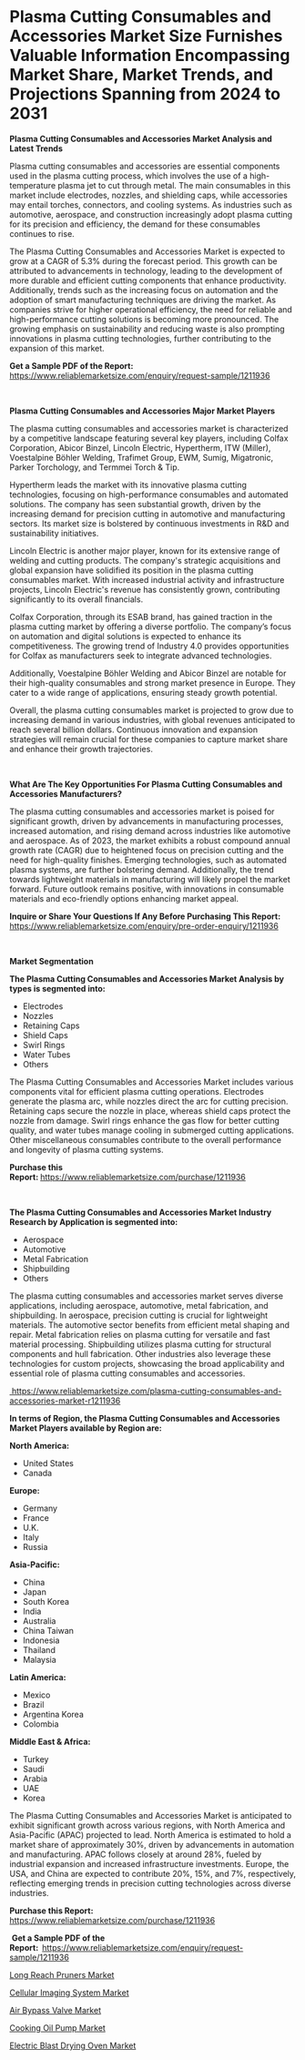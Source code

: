<p><h1>Plasma Cutting Consumables and Accessories Market Size Furnishes Valuable Information Encompassing Market Share, Market Trends, and Projections Spanning from 2024 to 2031</h1></p><p><strong>Plasma Cutting Consumables and Accessories Market Analysis and Latest Trends</strong></p>
<p><p>Plasma cutting consumables and accessories are essential components used in the plasma cutting process, which involves the use of a high-temperature plasma jet to cut through metal. The main consumables in this market include electrodes, nozzles, and shielding caps, while accessories may entail torches, connectors, and cooling systems. As industries such as automotive, aerospace, and construction increasingly adopt plasma cutting for its precision and efficiency, the demand for these consumables continues to rise.</p><p>The Plasma Cutting Consumables and Accessories Market is expected to grow at a CAGR of 5.3% during the forecast period. This growth can be attributed to advancements in technology, leading to the development of more durable and efficient cutting components that enhance productivity. Additionally, trends such as the increasing focus on automation and the adoption of smart manufacturing techniques are driving the market. As companies strive for higher operational efficiency, the need for reliable and high-performance cutting solutions is becoming more pronounced. The growing emphasis on sustainability and reducing waste is also prompting innovations in plasma cutting technologies, further contributing to the expansion of this market.</p></p>
<p><strong>Get a Sample PDF of the Report:&nbsp;</strong> <a href="https://www.reliablemarketsize.com/enquiry/request-sample/1211936?utm_campaign=1103&utm_medium=2&utm_source=Github&utm_content=ia&utm_term=06102024&utm_id=plasma-cutting-consumables-and-accessories">https://www.reliablemarketsize.com/enquiry/request-sample/1211936</a></p>
<p>&nbsp;</p>
<p><strong>Plasma Cutting Consumables and Accessories Major Market Players</strong></p>
<p><p>The plasma cutting consumables and accessories market is characterized by a competitive landscape featuring several key players, including Colfax Corporation, Abicor Binzel, Lincoln Electric, Hypertherm, ITW (Miller), Voestalpine Böhler Welding, Trafimet Group, EWM, Sumig, Migatronic, Parker Torchology, and Termmei Torch & Tip. </p><p>Hypertherm leads the market with its innovative plasma cutting technologies, focusing on high-performance consumables and automated solutions. The company has seen substantial growth, driven by the increasing demand for precision cutting in automotive and manufacturing sectors. Its market size is bolstered by continuous investments in R&D and sustainability initiatives.</p><p>Lincoln Electric is another major player, known for its extensive range of welding and cutting products. The company's strategic acquisitions and global expansion have solidified its position in the plasma cutting consumables market. With increased industrial activity and infrastructure projects, Lincoln Electric's revenue has consistently grown, contributing significantly to its overall financials.</p><p>Colfax Corporation, through its ESAB brand, has gained traction in the plasma cutting market by offering a diverse portfolio. The company’s focus on automation and digital solutions is expected to enhance its competitiveness. The growing trend of Industry 4.0 provides opportunities for Colfax as manufacturers seek to integrate advanced technologies.</p><p>Additionally, Voestalpine Böhler Welding and Abicor Binzel are notable for their high-quality consumables and strong market presence in Europe. They cater to a wide range of applications, ensuring steady growth potential.</p><p>Overall, the plasma cutting consumables market is projected to grow due to increasing demand in various industries, with global revenues anticipated to reach several billion dollars. Continuous innovation and expansion strategies will remain crucial for these companies to capture market share and enhance their growth trajectories.</p></p>
<p>&nbsp;</p>
<p><strong>What Are The Key Opportunities For Plasma Cutting Consumables and Accessories Manufacturers?</strong></p>
<p><p>The plasma cutting consumables and accessories market is poised for significant growth, driven by advancements in manufacturing processes, increased automation, and rising demand across industries like automotive and aerospace. As of 2023, the market exhibits a robust compound annual growth rate (CAGR) due to heightened focus on precision cutting and the need for high-quality finishes. Emerging technologies, such as automated plasma systems, are further bolstering demand. Additionally, the trend towards lightweight materials in manufacturing will likely propel the market forward. Future outlook remains positive, with innovations in consumable materials and eco-friendly options enhancing market appeal.</p></p>
<p><strong>Inquire or Share Your Questions If Any Before Purchasing This Report:</strong> <a href="https://www.reliablemarketsize.com/enquiry/pre-order-enquiry/1211936?utm_campaign=1103&utm_medium=2&utm_source=Github&utm_content=ia&utm_term=06102024&utm_id=plasma-cutting-consumables-and-accessories">https://www.reliablemarketsize.com/enquiry/pre-order-enquiry/1211936</a></p>
<p>&nbsp;</p>
<p><strong>Market Segmentation</strong></p>
<p><strong>The Plasma Cutting Consumables and Accessories Market Analysis by types is segmented into:</strong></p>
<p><ul><li>Electrodes</li><li>Nozzles</li><li>Retaining Caps</li><li>Shield Caps</li><li>Swirl Rings</li><li>Water Tubes</li><li>Others</li></ul></p>
<p><p>The Plasma Cutting Consumables and Accessories Market includes various components vital for efficient plasma cutting operations. Electrodes generate the plasma arc, while nozzles direct the arc for cutting precision. Retaining caps secure the nozzle in place, whereas shield caps protect the nozzle from damage. Swirl rings enhance the gas flow for better cutting quality, and water tubes manage cooling in submerged cutting applications. Other miscellaneous consumables contribute to the overall performance and longevity of plasma cutting systems.</p></p>
<p><strong>Purchase this Report:&nbsp;</strong><a href="https://www.reliablemarketsize.com/purchase/1211936?utm_campaign=1103&utm_medium=2&utm_source=Github&utm_content=ia&utm_term=06102024&utm_id=plasma-cutting-consumables-and-accessories">https://www.reliablemarketsize.com/purchase/1211936</a></p>
<p>&nbsp;</p>
<p><strong>The Plasma Cutting Consumables and Accessories Market Industry Research by Application is segmented into:</strong></p>
<p><ul><li>Aerospace</li><li>Automotive</li><li>Metal Fabrication</li><li>Shipbuilding</li><li>Others</li></ul></p>
<p><p>The plasma cutting consumables and accessories market serves diverse applications, including aerospace, automotive, metal fabrication, and shipbuilding. In aerospace, precision cutting is crucial for lightweight materials. The automotive sector benefits from efficient metal shaping and repair. Metal fabrication relies on plasma cutting for versatile and fast material processing. Shipbuilding utilizes plasma cutting for structural components and hull fabrication. Other industries also leverage these technologies for custom projects, showcasing the broad applicability and essential role of plasma cutting consumables and accessories.</p></p>
<p><a href="https://www.reliablemarketsize.com/plasma-cutting-consumables-and-accessories-market-r1211936?utm_campaign=1103&utm_medium=2&utm_source=Github&utm_content=ia&utm_term=06102024&utm_id=plasma-cutting-consumables-and-accessories">&nbsp;https://www.reliablemarketsize.com/plasma-cutting-consumables-and-accessories-market-r1211936</a></p>
<p><strong>In terms of Region, the Plasma Cutting Consumables and Accessories Market Players available by Region are:</strong></p>
<p>
    <p> <strong> North America: </strong>
        <ul>
            <li>United States</li>
            <li>Canada</li>
        </ul>
        </p> 
    <p> <strong> Europe: </strong>
        <ul>
            <li>Germany</li>
            <li>France</li>
            <li>U.K.</li>
            <li>Italy</li>
            <li>Russia</li>
        </ul>
        </p> 
    <p> <strong> Asia-Pacific: </strong>
        <ul>
            <li>China</li>
            <li>Japan</li>
            <li>South Korea</li>
            <li>India</li>
            <li>Australia</li>
            <li>China Taiwan</li>
            <li>Indonesia</li>
            <li>Thailand</li>
            <li>Malaysia</li>
        </ul>
        </p> 
    <p> <strong> Latin America: </strong>
        <ul>
            <li>Mexico</li>
            <li>Brazil</li>
            <li>Argentina Korea</li>
            <li>Colombia</li>
        </ul>
        </p> 
    <p> <strong> Middle East & Africa: </strong>
        <ul>
            <li>Turkey</li>
            <li>Saudi</li>
            <li>Arabia</li>
            <li>UAE</li>
            <li>Korea</li>
        </ul>
    </p>
    </p>
<p><p>The Plasma Cutting Consumables and Accessories Market is anticipated to exhibit significant growth across various regions, with North America and Asia-Pacific (APAC) projected to lead. North America is estimated to hold a market share of approximately 30%, driven by advancements in automation and manufacturing. APAC follows closely at around 28%, fueled by industrial expansion and increased infrastructure investments. Europe, the USA, and China are expected to contribute 20%, 15%, and 7%, respectively, reflecting emerging trends in precision cutting technologies across diverse industries.</p></p>
<p><strong>Purchase this Report: </strong><a href="https://www.reliablemarketsize.com/purchase/1211936?utm_campaign=1103&utm_medium=2&utm_source=Github&utm_content=ia&utm_term=06102024&utm_id=plasma-cutting-consumables-and-accessories">https://www.reliablemarketsize.com/purchase/1211936</a></p>
<p>&nbsp;<strong>Get a Sample PDF of the Report:&nbsp;&nbsp;</strong><a href="https://www.reliablemarketsize.com/enquiry/request-sample/1211936?utm_campaign=1103&utm_medium=2&utm_source=Github&utm_content=ia&utm_term=06102024&utm_id=plasma-cutting-consumables-and-accessories">https://www.reliablemarketsize.com/enquiry/request-sample/1211936</a></p>
<p><strong></strong></p>
<p><p><a href="https://www.linkedin.com/pulse/navigating-global-long-reach-pruners-market-landscape-trends-ao2kf?utm_campaign=1103&utm_medium=2&utm_source=Github&utm_content=ia&utm_term=06102024&utm_id=plasma-cutting-consumables-and-accessories">Long Reach Pruners Market</a></p><p><a href="https://www.linkedin.com/pulse/cellular-imaging-system-market-pulse-123-expansion-blueprint-qphwf?utm_campaign=1103&utm_medium=2&utm_source=Github&utm_content=ia&utm_term=06102024&utm_id=plasma-cutting-consumables-and-accessories">Cellular Imaging System Market</a></p><p><a href="https://www.linkedin.com/pulse/exploring-air-bypass-valve-market-dynamics-revenue-analysis-dkp4f?utm_campaign=1103&utm_medium=2&utm_source=Github&utm_content=ia&utm_term=06102024&utm_id=plasma-cutting-consumables-and-accessories">Air Bypass Valve Market</a></p><p><a href="https://www.linkedin.com/pulse/global-cooking-oil-pump-market-projected-grow-cagr-43-forcasted-sx86f?utm_campaign=1103&utm_medium=2&utm_source=Github&utm_content=ia&utm_term=06102024&utm_id=plasma-cutting-consumables-and-accessories">Cooking Oil Pump Market</a></p><p><a href="https://www.linkedin.com/pulse/electric-blast-drying-oven-market-share-analysis-growth-gy0rf?utm_campaign=1103&utm_medium=2&utm_source=Github&utm_content=ia&utm_term=06102024&utm_id=plasma-cutting-consumables-and-accessories">Electric Blast Drying Oven Market</a></p></p>